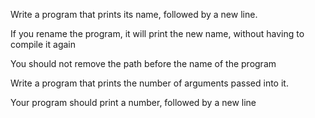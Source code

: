 Write a program that prints its name, followed by a new line.



If you rename the program, it will print the new name, without having to compile it again

You should not remove the path before the name of the program

Write a program that prints the number of arguments passed into it.



Your program should print a number, followed by a new line

